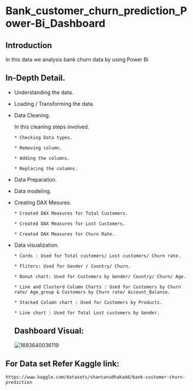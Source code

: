 # Bank_customer_churn_prediction_Power-Bi_Dashboard

## Introduction 
In this data we analysis bank churn data by using Power Bi

## In-Depth Detail.

* Understanding the data.
   
* Loading / Transforming the data.
  
* Data Cleaning.
  
  In this cleaning steps involved.
  
      * Checking Data types.
  
      * Removing column.
  
      * Adding the columns.
  
      * Replacing the columns.

* Data Preparation.
  
* Data modeling.
  
* Creating DAX Mesures.
  
      * Created DAX Measures for Total Customers.
  
      * Created DAX Measures for Lost Customers.
  
      * Created DAX Measures for Churn Rate.
  
* Data visualization.
  
      * Cards : Used for Total customers/ Lost customers/ Churn rate.
  
      * Fliters: Used for Gender / Country/ Churn.
  
      * Donut chart: Used for Customers by Gender/ Country/ Churn/ Age.
  
      * Line and Clusterd Column Charts : Used for Customers by Churn rate/ Age_group & Customers by Churn rate/ Account_Balance.
  
      * Stacked Column chart : Used for Customers by Products.
  
      * Line chart : Used for Total Lost customers by Gender.

  ## Dashboard Visual:

  ![1693640036119](https://github.com/rakshithaelango/Bank_customer_churn_prediction_Power-Bi_Dashboard-/assets/116090323/55cec54e-39b5-419e-ad67-3704229af1ba)
    
## For Data set Refer Kaggle link:
    https://www.kaggle.com/datasets/shantanudhakadd/bank-customer-churn-prediction
